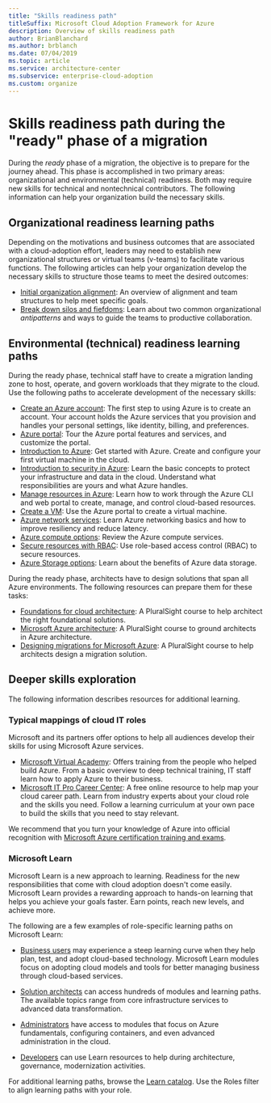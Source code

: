 ```yaml
---
title: "Skills readiness path"
titleSuffix: Microsoft Cloud Adoption Framework for Azure
description: Overview of skills readiness path
author: BrianBlanchard
ms.author: brblanch
ms.date: 07/04/2019
ms.topic: article
ms.service: architecture-center
ms.subservice: enterprise-cloud-adoption
ms.custom: organize
---
```


# Skills readiness path during the "ready" phase of a migration

During the *ready* phase of a migration, the objective is to prepare for the journey ahead. This phase is accomplished in two primary areas: organizational and environmental (technical) readiness. Both may require new skills for technical and nontechnical contributors. The following information can help your organization build the necessary skills.

## Organizational readiness learning paths

Depending on the motivations and business outcomes that are associated with a cloud-adoption effort, leaders may need to establish new organizational structures or virtual teams (v-teams) to facilitate various functions. The following articles can help your organization develop the necessary skills to structure those teams to meet the desired outcomes:

- [Initial organization alignment](./index.md): An overview of alignment and team structures to help meet specific goals.
- [Break down silos and fiefdoms](./fiefdoms-silos.md): Learn about two common organizational *antipatterns* and ways to guide the teams to productive collaboration.

## Environmental (technical) readiness learning paths

During the ready phase, technical staff have to create a migration landing zone to host, operate, and govern workloads that they migrate to the cloud. Use the following paths to accelerate development of the necessary skills:

- [Create an Azure account](/learn/modules/create-an-azure-account): The first step to using Azure is to create an account. Your account holds the Azure services that you provision and handles your personal settings, like identity, billing, and preferences.
- [Azure portal](/learn/modules/tour-azure-portal): Tour the Azure portal features and services, and customize the portal.
- [Introduction to Azure](/learn/modules/welcome-to-azure): Get started with Azure. Create and configure your first virtual machine in the cloud.
- [Introduction to security in Azure](/learn/modules/intro-to-security-in-azure): Learn the basic concepts to protect your infrastructure and data in the cloud. Understand what responsibilities are yours and what Azure handles.
- [Manage resources in Azure](/learn/paths/manage-resources-in-azure): Learn how to work through the Azure CLI and web portal to create, manage, and control cloud-based resources.
- [Create a VM](/learn/modules/create-windows-virtual-machine-in-azure): Use the Azure portal to create a virtual machine.
- [Azure network services](/learn/modules/intro-to-azure-networking): Learn Azure networking basics and how to improve resiliency and reduce latency.
- [Azure compute options](/learn/modules/intro-to-azure-compute): Review the Azure compute services.
- [Secure resources with RBAC](/learn/modules/secure-azure-resources-with-rbac): Use role-based access control (RBAC) to secure resources.
- [Azure Storage options](/learn/modules/intro-to-data-in-azure/index): Learn about the benefits of Azure data storage.

During the ready phase, architects have to design solutions that span all Azure environments. The following resources can prepare them for these tasks:

- [Foundations for cloud architecture](https://app.pluralsight.com/library/courses/cloud-architecture-foundations/): A PluralSight course to help architect the right foundational solutions.
- [Microsoft Azure architecture](https://app.pluralsight.com/library/courses/cloud-architecture-foundations/): A PluralSight course to ground architects in Azure architecture.
- [Designing migrations for Microsoft Azure](https://app.pluralsight.com/library/courses/cloud-architecture-foundations/): A PluralSight course to help architects design a migration solution.

## Deeper skills exploration

The following information describes resources for additional learning.

### Typical mappings of cloud IT roles

Microsoft and its partners offer options to help all audiences develop their skills for using Microsoft Azure services.

- [Microsoft Virtual Academy](https://mva.microsoft.com/product-training/microsoft-azure): Offers training from the people who helped build Azure. From a basic overview to deep technical training, IT staff learn how to apply Azure to their business.
- [Microsoft IT Pro Career Center](https://www.microsoft.com/itpro): A free online resource to help map your cloud career path. Learn from industry experts about your cloud role and the skills you need. Follow a learning curriculum at your own pace to build the skills that you need to stay relevant.

We recommend that you turn your knowledge of Azure into official recognition with [Microsoft Azure certification training and exams](https://www.microsoft.com/learning/azure-certification.aspx).

### Microsoft Learn

Microsoft Learn is a new approach to learning. Readiness for the new responsibilities that come with cloud adoption doesn't come easily. Microsoft Learn provides a rewarding approach to hands-on learning that helps you achieve your goals faster. Earn points, reach new levels, and achieve more.

The following are a few examples of role-specific learning paths on Microsoft Learn:

- [Business users](/learn/browse/?roles=business-user) may experience a steep learning curve when they help plan, test, and adopt cloud-based technology. Microsoft Learn modules focus on adopting cloud models and tools for better managing business through cloud-based services.

- [Solution architects](/learn/browse/?roles=solution-architect) can access hundreds of modules and learning paths. The available topics range from core infrastructure services to advanced data transformation.

- [Administrators](/learn/browse/?roles=administrator) have access to modules that focus on Azure fundamentals, configuring containers, and even advanced administration in the cloud.

- [Developers](/learn/browse/?roles=developer&term=infrastructure) can use Learn resources to help during architecture, governance, modernization activities.

For additional learning paths, browse the [Learn catalog](/learn/browse/). Use the Roles filter to align learning paths with your role.

